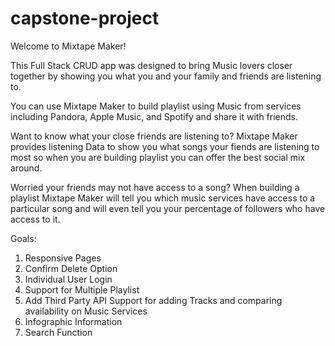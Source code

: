 # capstone-project
 
 Welcome to Mixtape Maker! 
 
 This Full Stack CRUD app was designed to bring Music lovers closer together by showing you what you and your family and friends are listening to. 
 
 You can use Mixtape Maker to build playlist using Music from services including Pandora, Apple Music, and Spotify and share it with friends. 
 
 Want to know what your close friends are listening to? Mixtape Maker provides listening Data to show you what songs your fiends are listening to most so when you are building playlist you can offer the best social mix around. 
 
 Worried your friends may not have access to a song? When building a playlist Mixtape Maker will tell you which music services have access to a particular song and will even tell you your percentage of followers who have access to it. 
 
 Goals: 
 
 1. Responsive Pages
 2. Confirm Delete Option 
 3. Individual User Login 
 4. Support for Multiple Playlist 
 5. Add Third Party API Support for adding Tracks and comparing availability on Music Services
 6. Infographic Information 
 7. Search Function 
 
